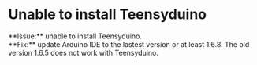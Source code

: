 <h1>Unable to install Teensyduino</h1>
**Issue:** unable to install Teensyduino. </br>
**Fix:** update Arduino IDE to the lastest version or at least 1.6.8. The old version 1.6.5 does not work with Teensyduino. </br>

